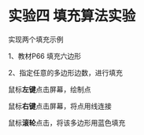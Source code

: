 # 实验四 填充算法实验

实现两个填充示例

1、教材P66 填充六边形

2、指定任意的多边形边数，进行填充

鼠标**左键**点击屏幕，绘制点

鼠标**右键**点击屏幕，将点用线连接

鼠标**滚轮**点击，将该多边形用蓝色填充
